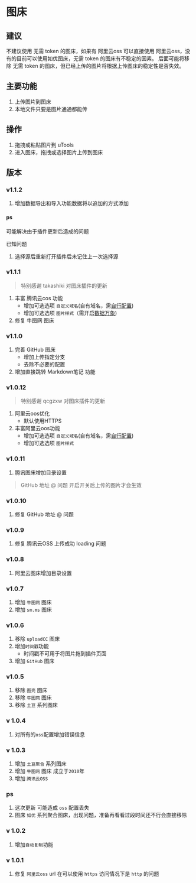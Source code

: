 # 图床

## 建议
不建议使用 无需 token 的图床，如果有 阿里云oss 可以直接使用 阿里云oss，没有的目前可以使用如优图床，无需 token 的图床有不稳定的因素。
后面可能将移除 无需 token 的图床，但已经上传的图片将根据上传图床的稳定性是否失效。

## 主要功能

1. 上传图片到图床
2. 本地文件只要是图片通通都能传

## 操作

1. 拖拽或粘贴图片到 uTools
2. 进入图床，拖拽或选择图片上传到图床

## 版本

### v1.1.2
1. 增加数据导出和导入功能数据将以追加的方式添加

####  ps

可能解决由于插件更新后造成的问题

已知问题

1. 选择源后重新打开插件后未记住上一次选择源

### v1.1.1

> 特别感谢 takashiki  对图床插件的更新

1. 丰富 腾讯云cos 功能
    - 增加可选选项 `自定义域名`(自有域名，需[自行配置](https://cloud.tencent.com/document/product/436/11142))
    - 增加可选选项 `图片样式`（需开启[数据万象](https://cloud.tencent.com/document/product/460/36540))
2. 修复 牛图网 图床

### v1.1.0

1. 完善 GitHub 图床
   - 增加上传指定分支
   - 去除不必要的配置
2. 增加直接跳转 Markdown笔记 功能

### v1.0.12
> 特别感谢 qcgzxw 对图床插件的更新
1. 阿里云oos优化
    - 默认使用HTTPS
2. 丰富阿里云oos功能
    - 增加可选选项 `自定义域名`(自有域名，需[自行配置](https://help.aliyun.com/document_detail/31836.html))
    - 增加可选选项 `图片样式`

### v1.0.11

1. 腾讯图床增加目录设置

> GitHub 地址 @ 问题 开启开关后上传的图片才会生效


### v1.0.10

1. 修复 GitHub 地址 @ 问题

### v1.0.9

1. 修复 腾讯云OSS 上传成功 loading 问题

### v1.0.8

1. 阿里云图床增加目录设置

### v1.0.7

1. 增加 `牛图网` 图床
2. 增加 `sm.ms` 图床

### v1.0.6

1. 移除 `uploadCC` 图床
2. 增加`时间戳`功能
   - 时间戳不可用于将图片拖到插件页面
3. 增加 `GitHub` 图床

### v1.0.5

1. 移除 `图壳`  图床
2. 移除 `牛图网` 图床
3. 移除  `土豆` 系列图床

### v 1.0.4

1. 对所有的`oss`配置增加错误信息


### v 1.0.3

1. 增加 `土豆聚合` 系列图床
2. 增加 `牛图网` 图床 成立于`2010`年
3. 增加 `腾讯云OSS`

### ps

1. 这次更新 可能造成 `oss` 配置丢失
2. 图床 `如优` 系列聚合图床，出现问题，准备再看看过段时间还不行会直接移除

### v 1.0.2

1. 增加`自动复制`功能

### v 1.0.1

1. 修复 `阿里云oss` url 在可以使用 `https` 访问情况下是 `http` 的问题 